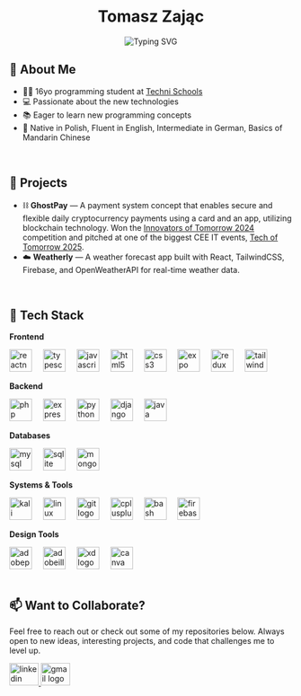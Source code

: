 <div align="center">
<h1 align="center">Tomasz Zając</h2>
<img src="https://readme-typing-svg.herokuapp.com?font=Fira+Code&weight=500&pause=1000&color=008AF7&background=DD000000&center=true&vCenter=true&width=436&lines=%F0%9F%A7%91%E2%80%8D%F0%9F%8E%93+IT+Student;%E2%9A%99%EF%B8%8FTech+Enthusiast;%F0%9F%A7%91%E2%80%8D%F0%9F%92%BBFullstack+Developer" alt="Typing SVG" /></a>
</div>

## 📝 About Me

- 🧑‍🎓 16yo programming student at <a href="https://technischools.com/" target="__blank">Techni Schools</a>
- 💻 Passionate about the new technologies
- 📚 Eager to learn new programming concepts
- 💬 Native in Polish, Fluent in English, Intermediate in German, Basics of Mandarin Chinese

</br>

## 🧩 Projects

- ⛓️ **GhostPay** — A payment system concept that enables secure and flexible daily cryptocurrency payments using a card and an app, utilizing blockchain technology. Won the <a href="https://www.poznan.pl/mim/wortals/en/en/news,9560/innovative-young-people-and-their-projects-summary-of-the-innovators-of-tomorrow-project,238175.html" target="__blank">Innovators of Tomorrow 2024</a> competition and pitched at one of the biggest CEE IT events, <a href="https://www.linkedin.com/posts/tech-of-tomorrow-conference_on-march-20-2025-we-gathered-for-innovators-activity-7312413395549392896-FizA?utm_source=share&utm_medium=member_desktop&rcm=ACoAAFVuyHUBaE0gvgCppES4bOtc_ot076h0rwQ" target="__blank">Tech of Tomorrow 2025</a>.
- ☁️ **Weatherly** — A weather forecast app built with React, TailwindCSS, Firebase, and OpenWeatherAPI for real-time weather data.

</br>

## 🚀 Tech Stack

**Frontend**  
<div align="left">
  <img src="https://skillicons.dev/icons?i=react" height="40" alt="reactnative logo" />
  <img width="12" />
  <img src="https://skillicons.dev/icons?i=typescript" height="40" alt="typescript logo" />
  <img width="12" />
  <img src="https://cdn.jsdelivr.net/gh/devicons/devicon/icons/javascript/javascript-original.svg" height="40" alt="javascript logo" />
  <img width="12" />
  <img src="https://cdn.jsdelivr.net/gh/devicons/devicon/icons/html5/html5-original.svg" height="40" alt="html5 logo" />
  <img width="12" />
  <img src="https://cdn.jsdelivr.net/gh/devicons/devicon/icons/css3/css3-original.svg" height="40" alt="css3 logo" />
  <img width="12" />
  <img src="https://www.cdnlogo.com/logos/e/72/expo-go-app.svg" height="40" alt="expo logo" />
  <img width="12" />
  <img src="https://cdn.jsdelivr.net/gh/devicons/devicon/icons/redux/redux-original.svg" height="40" alt="redux logo" />
  <img width="12" />
  <img src="https://cdn.jsdelivr.net/gh/devicons/devicon/icons/tailwindcss/tailwindcss-original-wordmark.svg" height="40" alt="tailwindcss logo"  />
</div>

**Backend**  
<div align="left">
  <img src="https://cdn.jsdelivr.net/gh/devicons/devicon/icons/php/php-original.svg" height="40" alt="php logo" />
  <img width="12" />
  <img src="https://skillicons.dev/icons?i=express" height="40" alt="express logo" />
  <img width="12" />
  <img src="https://skillicons.dev/icons?i=python" height="40" alt="python logo" />
  <img width="12" />
  <img src="https://skillicons.dev/icons?i=django" height="40" alt="django logo" />
  <img width="12" />
  <img src="https://skillicons.dev/icons?i=java" height="40" alt="java logo" />
</div>

**Databases**  
<div align="left">
  <img src="https://skillicons.dev/icons?i=mysql" height="40" alt="mysql logo" />
  <img width="12" />
  <img src="https://cdn.jsdelivr.net/gh/devicons/devicon/icons/sqlite/sqlite-original.svg" height="40" alt="sqlite logo" />
  <img width="12" />
  <img src="https://cdn.jsdelivr.net/gh/devicons/devicon/icons/mongodb/mongodb-original.svg" height="40" alt="mongodb logo"  />
</div>

**Systems & Tools**  
<div align="left">
  <img src="https://skillicons.dev/icons?i=kali" height="40" alt="kali linux logo" />
  <img width="12" />
  <img src="https://skillicons.dev/icons?i=linux" height="40" alt="linux logo" />
  <img width="12" />
  <img src="https://skillicons.dev/icons?i=git" height="40" alt="git logo" />
  <img width="12" />
  <img src="https://cdn.jsdelivr.net/gh/devicons/devicon/icons/cplusplus/cplusplus-original.svg" height="40" alt="cplusplus logo" />
  <img width="12" />
  <img src="https://skillicons.dev/icons?i=bash" height="40" alt="bash scripting logo" />
  <img width="12" />
  <img src="https://skillicons.dev/icons?i=firebase" height="40" alt="firebase logo"  />
</div>

**Design Tools**  
<div align="left">
  <img src="https://skillicons.dev/icons?i=ps" height="40" alt="adobephotoshop logo" />
  <img width="12" />
  <img src="https://skillicons.dev/icons?i=ai" height="40" alt="adobeillustrator logo" />
  <img width="12" />
  <img src="https://skillicons.dev/icons?i=xd" height="40" alt="xd logo" />
  <img width="12" />
  <img src="https://cdn.simpleicons.org/canva/00C4CC" height="40" alt="canva logo"  />
</div>

</br>

## 📫 Want to Collaborate?
Feel free to reach out or check out some of my repositories below. Always open to new ideas, interesting projects, and code that challenges me to level up.
<div align="left">
  <a href="https://www.linkedin.com/in/tomasz-zaj%C4%85c-845025340/" target="_blank">
    <img src="https://raw.githubusercontent.com/maurodesouza/profile-readme-generator/master/src/assets/icons/social/linkedin/default.svg" width="52" height="40" alt="linkedin logo"  />
  </a>
  <a href="mailto:tomasz.zajac08@proton.me" target="_blank">
    <img src="https://raw.githubusercontent.com/maurodesouza/profile-readme-generator/master/src/assets/icons/social/gmail/default.svg" width="52" height="40" alt="gmail logo"  />
  </a>
</div>
